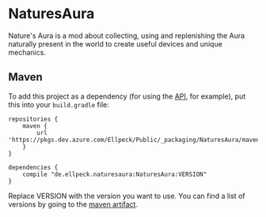 # NaturesAura
Nature's Aura is a mod about collecting, using and replenishing the Aura naturally present in the world to create useful devices and unique mechanics.

## Maven
To add this project as a dependency (for using the [API](https://github.com/Ellpeck/NaturesAura/tree/master/src/main/java/de/ellpeck/naturesaura/api), for example), put this into your `build.gradle` file:
```
repositories {
    maven {
        url 'https://pkgs.dev.azure.com/Ellpeck/Public/_packaging/NaturesAura/maven/v1'
    }
}

dependencies {
    compile "de.ellpeck.naturesaura:NaturesAura:VERSION"
}
```
Replace VERSION with the version you want to use. You can find a list of versions by going to the [maven artifact](https://dev.azure.com/Ellpeck/NaturesAura/_packaging).
